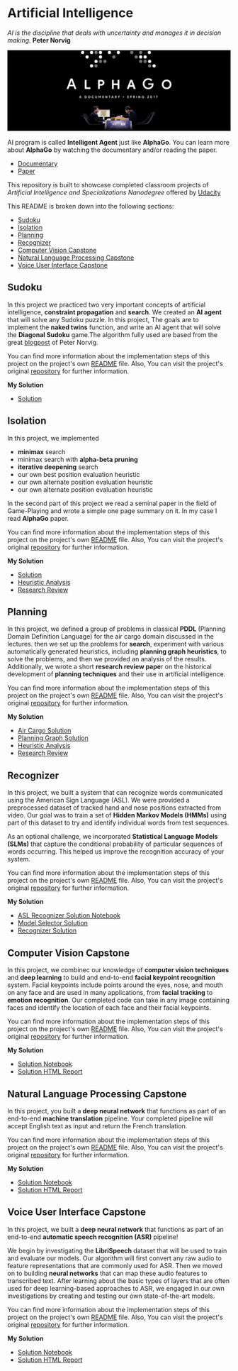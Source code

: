 # Artificial Intelligence
*AI is the discipline that deals with uncertainty and manages it in decision making.*
**Peter Norvig**

![lphaGo](images/alphago.jpg  "AlphaGo")

AI program is called **Intelligent Agent** just like **AlphaGo**. You can learn more about **AlphaGo** by watching the documentary and/or reading the paper.

- [Documentary](https://www.alphagomovie.com/)
- [Paper](https://storage.googleapis.com/deepmind-media/alphago/AlphaGoNaturePaper.pdf)

This repository is built to showcase completed classroom projects of _Artificial Intelligence and Specializations Nanodegree_ offered by [Udacity](https://www.udacity.com/)

This README is broken down into the following sections:

- [Sudoku](#sudoku)
- [Isolation](#isolation)
- [Planning](#planning)
- [Recognizer](#recognizer)
- [Computer Vision Capstone](#computer-vision-capstone)
- [Natural Language Processing Capstone](#natural-language-processing-capstone)
- [Voice User Interface Capstone](#voice-user-interface-capstone)

## Sudoku ##
In this project  we practiced two very important concepts of artificial intelligence, **constraint propagation** and **search**. We created  an **AI agent** that will solve any Sudoku puzzle. In this project, The goals are to implement the **naked twins** function, and write an AI agent that will solve the **Diagonal Sudoku** game.The algorithm fully used are based from the great [blogpost](http://norvig.com/sudoku.html) of Peter Norvig. 

You can find more information about the implementation steps of this project on the project's own [README](/Sudoku/README.md) file. Also, You can visit the project's original [repository](https://github.com/udacity/aind-sudoku) for further information.

**My Solution**

- [Solution](Sudoku/solution.py)

## Isolation ##
In this project, we implemented 

- **minimax** search
- minimax search with **alpha-beta pruning**
- **iterative deepening** search
- our own best position evaluation heuristic
- our own alternate position evaluation heuristic
- our own alternate position evaluation heuristic

In the second part of this project we read a seminal paper in the field of Game-Playing and wrote a simple one page summary on it. In my case I read **AlphaGo** paper.

You can find more information about the implementation steps of this project on the project's own [README](Isolation/README.md) file. Also, You can visit the project's original [repository](https://github.com/udacity/AIND-Isolation) for further information.

**My Solution**

- [Solution](Isolation/game_agent.py)
- [Heuristic Analysis](Isolation/heuristic_analysis.pdf)
- [Research Review](Isolation/research_review.pdf)

## Planning ##
In this project, we defined a group of problems in classical **PDDL** (Planning Domain Definition Language) for the air cargo domain discussed in the lectures.  then we set up the problems for **search**, experiment with various automatically generated heuristics, including **planning graph heuristics**, to solve the problems, and then we provided an analysis of the results. Additionally, we wrote a short **research review pape**r on the historical development of **planning techniques** and their use in artificial intelligence.


You can find more information about the implementation steps of this project on the project's own [README](Planning/README.md) file. Also, You can visit the project's original [repository](https://github.com/udacity/AIND-Planning) for further information.

**My Solution**

-  [Air Cargo Solution](Planning/my_air_cargo_problems.py)
-  [Planning Graph Solution](Planning/my_planning_graph.py)
-  [Heuristic Analysis](Planning/heuristic_analysis.pdf)
-  [Research Review](Planning/research_review.pdf)

## Recognizer ##
In this project, we built a system that can recognize words communicated using the American Sign Language (ASL). We were provided a preprocessed dataset of tracked hand and nose positions extracted from video. Our goal was to train a set of **Hidden Markov Models (HMMs)** using part of this dataset to try and identify individual words from test sequences.

As an optional challenge, we incorporated **Statistical Language Models (SLMs)** that capture the conditional probability of particular sequences of words occurring. This helped us improve the recognition accuracy of your system.

You can find more information about the implementation steps of this project on the project's own [README](Recognizer/README.md) file. Also, You can visit the project's original [repository](https://github.com/udacity/AIND-Recognizer) for further information.

**My Solution**

- [ASL Recognizer Solution Notebook](Recognizer/asl_recognizer.ipynb)
- [Model Selector Solution](/Recognizer/my_model_selectors.py)
- [Recognizer Solution](Recognizer/my_recognizer.py)
## Computer Vision Capstone ##
 In this project, we combinec our knowledge of **computer vision techniques** and **deep learning** to build and end-to-end **facial keypoint recognition** system. Facial keypoints include points around the eyes, nose, and mouth on any face and are used in many applications, from **facial tracking** to **emotion recognition**. Our completed code can take in any image containing faces and identify the location of each face and their facial keypoints. 

You can find more information about the implementation steps of this project on the project's own [README](CV-Capstone/README.md) file. Also, You can visit the project's original [repository](https://github.com/udacity/AIND-CV-FacialKeypoints) for further information.

**My Solution**

- [Solution Notebook](CV-Capstone/CV_project.ipynb)
- [Solution HTML Report](/CV-Capstone/report.html)

## Natural Language Processing Capstone ##

In this project, you built a **deep neural network** that functions as part of an end-to-end **machine translation** pipeline. Your completed pipeline will accept English text as input and return the French translation.

You can find more information about the implementation steps of this project on the project's own [README](Nlp-Capstone/README.md) file. Also, You can visit the project's original [repository](https://github.com/udacity/aind2-nlp-capstone) for further information.

**My Solution**

- [Solution Notebook](Nlp-Capstone/machine_translation.ipynb)
- [Solution HTML Report](Nlp-Capstone/machine_translation.html)

## Voice User Interface Capstone ##
In this project, we built a **deep neural network** that functions as part of an end-to-end **automatic speech recognition (ASR)** pipeline!

We begin by investigating the **LibriSpeech** dataset that will be used to train and evaluate our models. Our algorithm will first convert any raw audio to feature representations that are commonly used for ASR. Then we moved on to building **neural networks** that can map these audio features to transcribed text. After learning about the basic types of layers that are often used for deep learning-based approaches to ASR, we engaged in our own investigations by creating and testing our own state-of-the-art models.

You can find more information about the implementation steps of this project on the project's own [README](VUI-Capstone/README.md) file. Also, You can visit the project's original [repository](https://github.com/udacity/AIND-VUI-Capstone) for further information.

**My Solution**

- [Solution Notebook](VUI-Capstone/vui_notebook.ipynb)
- [Solution HTML Report](VUI-Capstone/report.html)
